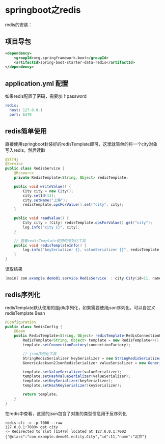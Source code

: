 # springboot之redis

redis的安装：

## 项目导包

``` xml
<dependency>
    <groupId>org.springframework.boot</groupId>
    <artifactId>spring-boot-starter-data-redis</artifactId>
</dependency>
```

## application.yml 配置

如果redis配置了密码，需要加上password

``` yml
redis:
  host: 127.0.0.1
  port: 6379
```

## redis简单使用

直接使用springboot封装好的redisTemplate即可，这里就简单的将一个city对象写入redis，然后读取

``` java
@Slf4j
@Service
public class RedisService {
    @Resource
    private RedisTemplate<String, Object> redisTemplate;

    public void writeValue() {
        City city = new City();
        city.setId(11);
        city.setName("上海");
        redisTemplate.opsForValue().set("city", city);
    }

    public void readValue() {
        City city = (City) redisTemplate.opsForValue().get("city");
        log.info("city {}", city);
    }

    // 查看redisTemplate使用的序列化工具
    public void redisTemplateInfo() {
        log.info("keySerializer {}, valueSerializer {}", redisTemplate.getKeySerializer(), redisTemplate.getValueSerializer());
    }
}
```

读取结果

``` java
[main] com.example.demo01.service.RedisService  : city City(id=11, name=北京)
```

## redis序列化

redisTemplate默认使用的是jdk序列化，如果需要使用json序列化，可以自定义redisTemplate Bean

``` java
@Configuration
public class RedisConfig {
    @Bean
    public RedisTemplate<String, Object> redisTemplate(RedisConnectionFactory connectionFactory) {
        RedisTemplate<String, Object> template = new RedisTemplate<>();
        template.setConnectionFactory(connectionFactory);

        // json序列化工具
        StringRedisSerializer keySerializer = new StringRedisSerializer();
        GenericJackson2JsonRedisSerializer valueSerializer = new GenericJackson2JsonRedisSerializer();

        template.setValueSerializer(valueSerializer);
        template.setHashValueSerializer(valueSerializer);
        template.setKeySerializer(keySerializer);
        template.setHashKeySerializer(keySerializer);

        return template;
    }
}
```

在redis中查看，这里的json包含了对象的类型信息用于反序列化

``` linux
redis-cli -c -p 7000 --raw
127.0.0.1:7000> get city
-> Redirected to slot [11479] located at 127.0.0.1:7002
{"@class":"com.example.demo01.entity.City","id":11,"name":"北京"}
```
